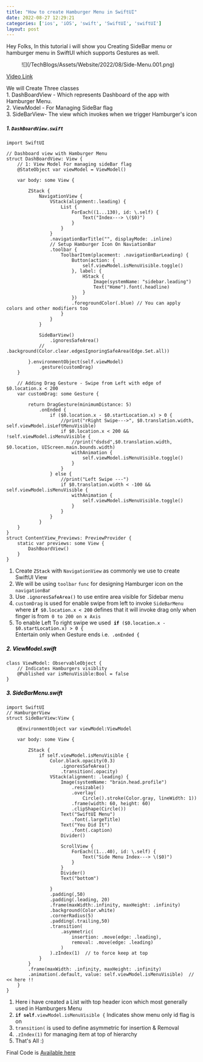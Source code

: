```yaml
---
title: "How to create Hamburger Menu in SwiftUI"
date: 2022-08-27 12:29:21
categories: ['ios', 'iOS', 'swift', 'SwiftUI', 'swiftUI']
layout: post
---
```


<!-- wp:paragraph -->
Hey Folks, In this tutorial i will show you Creating SideBar menu or hamburger menu in SwiftUI which supports Gestures as well.


<!-- /wp:paragraph -->

<!-- wp:image {"id":1303,"sizeSlug":"full","linkDestination":"none"} -->
<figure class="wp-block-image size-full">![](/TechBlogs/Assets/Website/2022/08/Side-Menu.001.png)</figure>
<!-- /wp:image -->

<!-- wp:buttons -->
<div class="wp-block-buttons"><!-- wp:button {"backgroundColor":"ast-global-color-1","textColor":"ast-global-color-5"} -->
<div class="wp-block-button"><a class="wp-block-button__link has-ast-global-color-5-color has-ast-global-color-1-background-color has-text-color has-background" href="https://drive.google.com/file/d/1BlXJrl2M213ApN2Hnk8GH5KxqnsIfO-8/view?usp=sharing" target="_blank" rel="noreferrer noopener">Video Link </a></div>
<!-- /wp:button --></div>
<!-- /wp:buttons -->

<!-- wp:paragraph -->
We will Create Three classes <br>1. DashBoardView - Which represents Dashboard of the app with Hamburger Menu.<br>2. ViewModel - For Managing SideBar flag <br>3. SideBarView- The view which invokes when we trigger Hamburger's icon


<!-- /wp:paragraph -->

<!-- wp:heading {"level":5} -->
<h5>1. <code><mark style="background-color:rgba(0, 0, 0, 0)" class="has-inline-color has-ast-global-color-1-color">DashBoardView.swift</mark></code></h5>
<!-- /wp:heading -->

<!-- wp:code -->
<pre class="wp-block-code"><code lang="swift" class="language-swift">import SwiftUI

// Dashboard view with Hamburger Menu
struct DashBoardView: View {
    // 1: View Model For managing sideBar flag
    @StateObject var viewModel = ViewModel()
    
    var body: some View {
        
        ZStack {
            NavigationView {
                VStack(alignment:.leading) {
                    List {
                        ForEach((1...130), id: \.self) {
                            Text("Index---> \($0)")
                        }
                    }
                }
                .navigationBarTitle("", displayMode: .inline)
                // Setup Hamburger Icon On NaviationBar
                .toolbar {
                    ToolbarItem(placement: .navigationBarLeading) {
                        Button(action: {
                            self.viewModel.isMenuVisible.toggle()
                        }, label: {
                            HStack {
                                Image(systemName: "sidebar.leading")
                                Text("Home").font(.headline)
                            }
                        })
                        .foregroundColor(.blue) // You can apply colors and other modifiers too
                    }
                }
            }
            
            SideBarView()
                .ignoresSafeArea()
            // .background(Color.clear.edgesIgnoringSafeArea(Edge.Set.all))
            
        }.environmentObject(self.viewModel)
            .gesture(customDrag)
    }
    
    // Adding Drag Gesture - Swipe from Left with edge of $0.location.x < 200
    var customDrag: some Gesture {
        
        return DragGesture(minimumDistance: 5)
            .onEnded {
                if ($0.location.x - $0.startLocation.x) > 0 {
                    //print("rRight Swipe--->", $0.translation.width, self.viewModel.isLeftMenuVisible)
                    if $0.location.x < 200 && !self.viewModel.isMenuVisible {
                        //print("dsdsd",$0.translation.width, $0.location, UIScreen.main.bounds.width)
                        withAnimation {
                            self.viewModel.isMenuVisible.toggle()
                        }
                    }
                } else {
                    //print("Left Swipe ---")
                    if $0.translation.width < -100 && self.viewModel.isMenuVisible {
                        withAnimation {
                            self.viewModel.isMenuVisible.toggle()
                        }
                    }
                }
            }
    }
}
struct ContentView_Previews: PreviewProvider {
    static var previews: some View {
        DashBoardView()
    }
}</code></pre>
<!-- /wp:code -->

<!-- wp:list {"ordered":true} -->
<ol><li>Create <code><mark style="background-color:rgba(0, 0, 0, 0)" class="has-inline-color has-ast-global-color-1-color">ZStack</mark></code> with <code>NavigationView</code>  as commonly we use to create SwiftUI View</li><li> We will be using <code>toolbar</code> <code>func</code> for designing Hamburger icon on the <code>navigationBa</code>r</li><li>Use <code><mark style="background-color:rgba(0, 0, 0, 0)" class="has-inline-color has-ast-global-color-1-color">.ignoresSafeArea()</mark></code> to use entire area visible for Sidebar menu</li><li><code>customDrag</code> is used for enable swipe from left to invoke <code>SideBarMenu</code> where <code><mark style="background-color:rgba(0, 0, 0, 0)" class="has-inline-color has-ast-global-color-1-color"><strong>if</strong> $0.location.x < 200</mark></code> defines that it will invoke drag only when finger is from<code> 0 to 200 on <mark style="background-color:rgba(0, 0, 0, 0)" class="has-inline-color has-ast-global-color-1-color">x</mark> Axis </code></li><li>To enable Left To right swipe we used  <code><mark style="background-color:rgba(0, 0, 0, 0)" class="has-inline-color has-ast-global-color-1-color"><strong>if</strong> ($0.location.x - $0.startLocation.x) > 0 {</mark></code><br>Entertain only when Gesture ends i.e.  <code><mark style="background-color:rgba(0, 0, 0, 0)" class="has-inline-color has-ast-global-color-7-color">.onEnded {</mark></code></li></ol>
<!-- /wp:list -->

<!-- wp:heading {"level":5} -->
<h5><mark style="background-color:rgba(0, 0, 0, 0)" class="has-inline-color has-ast-global-color-1-color">2. ViewModel.swift</mark></h5>
<!-- /wp:heading -->

<!-- wp:code -->
<pre class="wp-block-code"><code lang="swift" class="language-swift">class ViewModel: ObservableObject {
    // Indicates Hamburgers visiblity 
    @Published var isMenuVisible:Bool = false
}</code></pre>
<!-- /wp:code -->

<!-- wp:heading {"level":5} -->
<h5><mark style="background-color:rgba(0, 0, 0, 0)" class="has-inline-color has-ast-global-color-1-color">3. SideBarMenu.swift</mark></h5>
<!-- /wp:heading -->

<!-- wp:code -->
<pre class="wp-block-code"><code lang="swift" class="language-swift">import SwiftUI
// HamburgerView
struct SideBarView:View {
    
    @EnvironmentObject var viewModel:ViewModel
    
    var body: some View {
        
        ZStack {
            if self.viewModel.isMenuVisible {
                Color.black.opacity(0.3)
                    .ignoresSafeArea()
                    .transition(.opacity)
                VStack(alignment: .leading) {
                    Image(systemName: "brain.head.profile")
                        .resizable()
                        .overlay(
                            Circle().stroke(Color.gray, lineWidth: 1))
                        .frame(width: 60, height: 60)
                        .clipShape(Circle())
                    Text("SwiftUI Menu")
                        .font(.largeTitle)
                    Text("You Did It")
                        .font(.caption)
                    Divider()
                    
                    ScrollView {
                        ForEach((1...40), id: \.self) {
                            Text("Side Menu Index---> \($0)")
                        }
                    }
                    Divider()
                    Text("bottom")
                    
                }
                .padding(,50)
                .padding(.leading, 20)
                .frame(maxWidth:.infinity, maxHeight: .infinity)
                .background(Color.white)
                .cornerRadius(5)
                .padding(.trailing,50)
                .transition(
                    .asymmetric(
                        insertion: .move(edge: .leading),
                        removal: .move(edge: .leading)
                    )
                ).zIndex(1)  // to force keep at top 
            }
        }
        .frame(maxWidth: .infinity, maxHeight: .infinity)
        .animation(.default, value: self.viewModel.isMenuVisible)  // << here !!
    }
}</code></pre>
<!-- /wp:code -->

<!-- wp:list {"ordered":true} -->
<ol><li>Here i have created a List with top header icon which most generally used in Hamburgers Menu</li><li><code><strong>if</strong> <strong>self</strong>.viewModel.isMenuVisible {</code> Indicates show menu only id flag is on</li><li><code>transition(</code> is used to define asymmetric for insertion & Removal</li><li><code>.zIndex(1)</code> for managing item at top of hierarchy</li><li>That's All :)</li></ol>
<!-- /wp:list -->

<!-- wp:paragraph -->
Final Code is <a href="https://github.com/janeshsutharios/iOS_Tutorials/tree/main/SideBar_SwiftUI" target="_blank" rel="noopener" title="">Available here </a>


<!-- /wp:paragraph -->